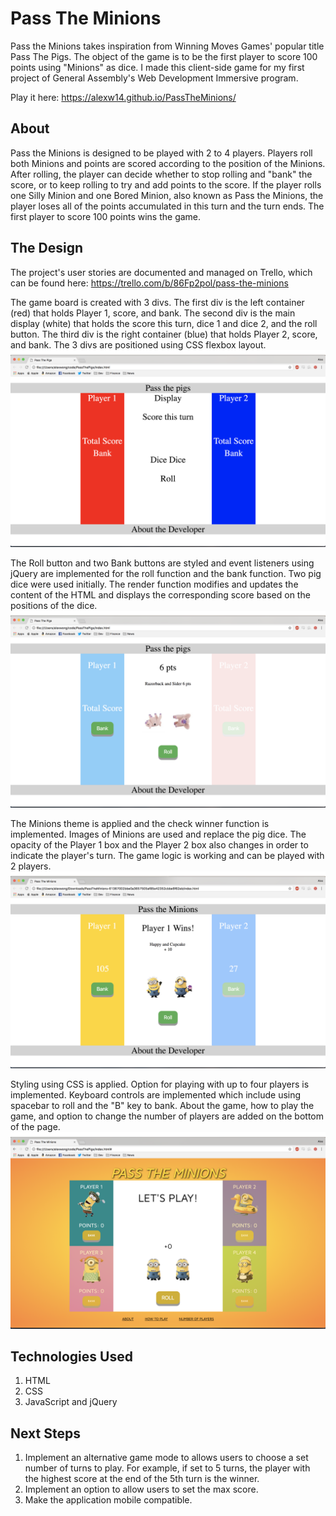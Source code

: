 # Pass The Minions
Pass the Minions takes inspiration from Winning Moves Games' popular title Pass The Pigs. The object of the game is to be the first player to score 100 points using "Minions" as dice. I made this client-side game for my first project of General Assembly's Web Development Immersive program.

Play it here: https://alexw14.github.io/PassTheMinions/
## About
Pass the Minions is designed to be played with 2 to 4 players. Players roll both Minions and points are scored according to the position of the Minions. After rolling, the player can decide whether to stop rolling and "bank" the score, or to keep rolling to try and add points to the score. If the player rolls one Silly Minion and one Bored Minion, also known as Pass the Minions, the player loses all of the points accumulated in this turn and the turn ends. The first player to score 100 points wins the game.
## The Design
The project's user stories are documented and managed on Trello, which can be found here: https://trello.com/b/86Fp2pol/pass-the-minions

The game board is created with 3 divs. The first div is the left container (red) that holds Player 1, score, and bank. The second div is the main display (white) that holds the score this turn, dice 1 and dice 2, and the roll button. The third div is the right container (blue) that holds Player 2, score, and bank. The 3 divs are positioned using CSS flexbox layout. 
<img src="images/screenshots/first.png">

The Roll button and two Bank buttons are styled and event listeners using jQuery are implemented for the roll function and the bank function. Two pig dice were used initially. The render function modifies and updates the content of the HTML and displays the corresponding score based on the positions of the dice.
<img src="images/screenshots/second.png">

The Minions theme is applied and the check winner function is implemented. Images of Minions are used and replace the pig dice. The opacity of the Player 1 box and the Player 2 box also changes in order to indicate the player's turn. The game logic is working and can be played with 2 players.
<img src="images/screenshots/third.png">

Styling using CSS is applied. Option for playing with up to four players is implemented. Keyboard controls are implemented which include using spacebar to roll and the "B" key to bank. About the game, how to play the game, and option to change the number of players are added on the bottom of the page.
<img src="images/screenshots/last.png">

## Technologies Used
1. HTML
2. CSS
3. JavaScript and jQuery
## Next Steps
1. Implement an alternative game mode to allows users to choose a set number of turns to play. For example, if set to 5 turns, the player with the highest score at the end of the 5th turn is the winner.
2. Implement an option to allow users to set the max score.
3. Make the application mobile compatible.
